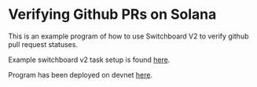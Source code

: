 # Verifying Github PRs on Solana

This is an example program of how to use Switchboard V2 to verify github pull request statuses.

Example switchboard v2 task setup is found [here](https://gist.github.com/ngundotra/13881cf0a68e187a3afca227ced396e8).

Program has been deployed on devnet [here](https://explorer.solana.com/address/6ZUMMdCyJg9TpsoAMxmuwseNjUtYxS4HY9BKzkivitPZ?cluster=devnet).
